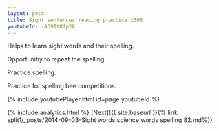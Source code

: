 ```yaml
---
layout: post
title: Sight sentences reading practice 1306
youtubeId: -A59TtKfp28
---
```

 
 
Helps to learn sight words and their spelling.

Opportunitiy to repeat the spelling. 

Practice spelling. 
 
Practice for spelling bee competitions. 
 
{% include youtubePlayer.html id=page.youtubeId %}
 
 
{% include analytics.html %} 
[Next]({{ site.baseurl }}{% link  split1/_posts/2014-09-03-Sight words science words spelling 82.md%})
 

